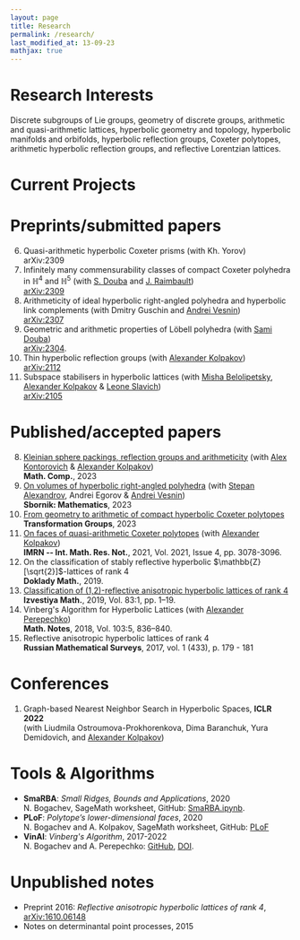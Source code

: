 ```yaml
---
layout: page
title: Research
permalink: /research/
last_modified_at: 13-09-23
mathjax: true
---
```



# Research Interests
Discrete subgroups of Lie groups, geometry of discrete groups, arithmetic and quasi-arithmetic lattices, hyperbolic geometry and topology, hyperbolic manifolds and orbifolds, hyperbolic reflection groups, Coxeter polytopes, arithmetic hyperbolic reflection groups, and reflective Lorentzian lattices.

# Current Projects


# Preprints/submitted papers

6. Quasi-arithmetic hyperbolic Coxeter prisms (with Kh. Yorov)\
  arXiv:2309
5. Infinitely many commensurability classes of compact Coxeter polyhedra in $\mathbb{H}^4$ and $\mathbb{H}^5$ (with [S. Douba](https://www.ihes.fr/~/douba/) and [J. Raimbault](https://www.i2m.univ-amu.fr/perso/jean.raimbault/))\
  [arXiv:2309](https://arxiv.org/abs/2309.07691)
4. Arithmeticity of ideal hyperbolic right-angled polyhedra and hyperbolic link complements (with Dmitry Guschin and [Andrei Vesnin](http://math.nsc.ru/~vesnin/))\
  [arXiv:2307](https://arxiv.org/abs/2307.07000) 
3. Geometric and arithmetic properties of Löbell polyhedra (with [Sami Douba](https://www.ihes.fr/~/douba/))\
  [arXiv:2304](https://arxiv.org/abs/2304.12590).
2. Thin hyperbolic reflection groups (with [Alexander Kolpakov](https://sashakolpakov.wordpress.com/))\
  [arXiv:2112](https://arxiv.org/abs/2112.14642)
1. Subspace stabilisers in hyperbolic lattices (with [Misha Belolipetsky](http://w3.impa.br/~mbel/), [Alexander Kolpakov](https://sashakolpakov.wordpress.com/) & [Leone Slavich](http://matematica.unipv.it/slavich/))\
  [arXiv:2105](https://arxiv.org/abs/2105.06897) 

# Published/accepted papers

8. [Kleinian sphere packings, reflection groups and arithmeticity](https://arxiv.org/abs/2203.01973) (with [Alex Kontorovich](https://sites.math.rutgers.edu/~alexk/) & [Alexander Kolpakov](https://sashakolpakov.wordpress.com/))\
  **Math. Comp.**, 2023
7. [On volumes of hyperbolic right-angled polyhedra](https://arxiv.org/abs/2111.08789) (with [Stepan Alexandrov](https://cyanprism.github.io/), Andrei Egorov & [Andrei Vesnin](http://math.nsc.ru/~vesnin/))\
  **Sbornik: Mathematics**, 2023
6. [From geometry to arithmetic of compact hyperbolic Coxeter polytopes](https://arxiv.org/abs/2003.11944)\
  **Transformation Groups**, 2023
5. [On faces of quasi-arithmetic Coxeter polytopes](https://arxiv.org/abs/2002.11445v2) (with [Alexander Kolpakov](https://sashakolpakov.wordpress.com/))\
  **IMRN -- Int. Math. Res. Not.**, 2021, Vol. 2021, Issue 4, pp. 3078-3096.
4. On the classification of stably reflective hyperbolic $\mathbb{Z}[\sqrt{2}]$-lattices of rank $4$\
  **Doklady Math.**, 2019.
3. [Classification of (1,2)-reflective anisotropic hyperbolic lattices of rank 4](https://arxiv.org/abs/1903.08147v1)\
  **Izvestiya Math.**, 2019, Vol. 83:1, pp. 1–19.
2. Vinberg's Algorithm for Hyperbolic Lattices (with [Alexander Perepechko](http://a.perep.ru/))\
  **Math. Notes**, 2018, Vol. 103:5, 836–840.
1. Reflective anisotropic hyperbolic lattices of rank 4\
  **Russian Mathematical Surveys**, 2017, vol. 1 (433), p. 179 - 181
  
# Conferences

1. Graph-based Nearest Neighbor Search in Hyperbolic Spaces, **ICLR 2022**\
  (with Liudmila Ostroumova-Prokhorenkova, Dima Baranchuk, Yura Demidovich, and [Alexander Kolpakov](https://sashakolpakov.wordpress.com/))
  
# Tools & Algorithms
  
- **SmaRBA**: *Small Ridges, Bounds and Applications*, 2020\
  N. Bogachev, SageMath worksheet, GitHub: [SmaRBA.ipynb](https://github.com/nvbogachev/OuterMostEdge/blob/master/SmaRBA.ipynb).
- **PLoF**: *Polytope’s lower-dimensional faces*, 2020\
  N. Bogachev and A. Kolpakov, SageMath worksheet, GitHub: [PLoF](https://github.com/sashakolpakov/plof)
- **VinAl**: *Vinberg's Algorithm*, 2017-2022\
  N. Bogachev and A. Perepechko: [GitHub](https://github.com/aperep/vinberg-algorithm), [DOI](https://zenodo.org/record/1098448).

# Unpublished notes

- Preprint 2016: *Reflective anisotropic hyperbolic lattices of rank 4*, [arXiv:1610.06148](https://arxiv.org/abs/1610.06148)
- Notes on determinantal point processes, 2015
